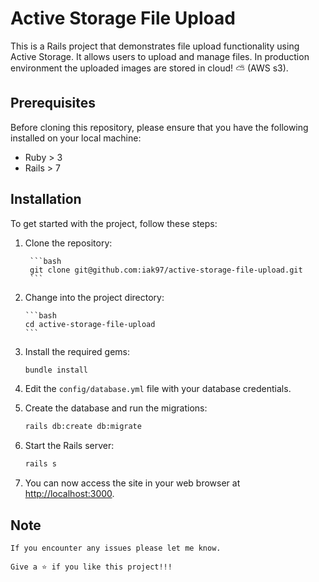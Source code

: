 # Active Storage File Upload

This is a Rails project that demonstrates file upload functionality using Active Storage. It allows users to upload and manage files. In production environment the uploaded images are stored in cloud! ⛅ (AWS s3).

## Prerequisites

Before cloning this repository, please ensure that you have the following installed on your local machine:

- Ruby > 3
- Rails > 7

## Installation

To get started with the project, follow these steps:

1. Clone the repository:

        ```bash
        git clone git@github.com:iak97/active-storage-file-upload.git
        ```

2. Change into the project directory:

       ```bash
       cd active-storage-file-upload
       ```

3. Install the required gems:

      ```bash
      bundle install
      ```

4. Edit the `config/database.yml` file with your database credentials.

5. Create the database and run the migrations:

      ```bash
      rails db:create db:migrate
      ```

6. Start the Rails server:

      ```bash
      rails s
      ```

7. You can now access the site in your web browser at [http://localhost:3000](http://localhost:3000).

## Note

    If you encounter any issues please let me know.

    Give a ⭐️ if you like this project!!!